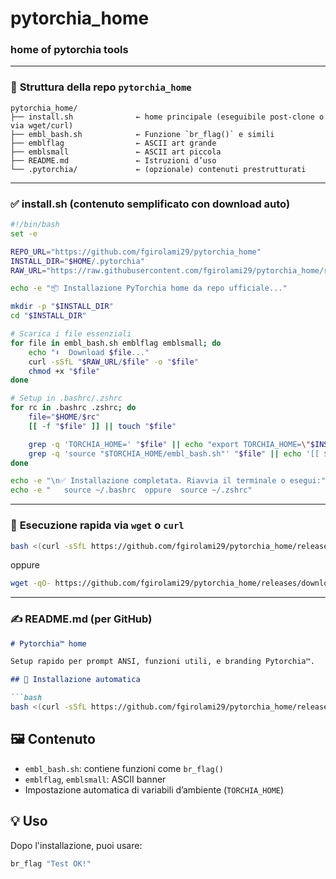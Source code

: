 # pytorchia_home
### home of pytorchia tools

---

### 📁 **Struttura della repo `pytorchia_home`**

```
pytorchia_home/
├── install.sh              ← home principale (eseguibile post-clone o via wget/curl)
├── embl_bash.sh            ← Funzione `br_flag()` e simili
├── emblflag                ← ASCII art grande
├── emblsmall               ← ASCII art piccola
├── README.md               ← Istruzioni d’uso
└── .pytorchia/             ← (opzionale) contenuti prestrutturati
```

---

### ✅ **install.sh** (contenuto semplificato con download auto)

```bash
#!/bin/bash
set -e

REPO_URL="https://github.com/fgirolami29/pytorchia_home"
INSTALL_DIR="$HOME/.pytorchia"
RAW_URL="https://raw.githubusercontent.com/fgirolami29/pytorchia_home/refs/heads/main"

echo -e "📦 Installazione PyTorchia home da repo ufficiale..."

mkdir -p "$INSTALL_DIR"
cd "$INSTALL_DIR"

# Scarica i file essenziali
for file in embl_bash.sh emblflag emblsmall; do
    echo "⬇️  Download $file..."
    curl -sSfL "$RAW_URL/$file" -o "$file"
    chmod +x "$file"
done

# Setup in .bashrc/.zshrc
for rc in .bashrc .zshrc; do
    file="$HOME/$rc"
    [[ -f "$file" ]] || touch "$file"

    grep -q 'TORCHIA_HOME=' "$file" || echo "export TORCHIA_HOME=\"$INSTALL_DIR\"" >> "$file"
    grep -q 'source "$TORCHIA_HOME/embl_bash.sh"' "$file" || echo '[[ $- == *i* ]] && source "$TORCHIA_HOME/embl_bash.sh"' >> "$file"
done

echo -e "\n✅ Installazione completata. Riavvia il terminale o esegui:"
echo -e "   source ~/.bashrc  oppure  source ~/.zshrc"
```

---

### 🚀 **Esecuzione rapida via `wget` o `curl`**

```bash
bash <(curl -sSfL https://github.com/fgirolami29/pytorchia_home/releases/download/v1.0.1/install.sh)
```

oppure

```bash
wget -qO- https://github.com/fgirolami29/pytorchia_home/releases/download/v1.0.1/install.sh | bash
```

---

### ✍️ README.md (per GitHub)

````markdown
# Pytorchia™ home

Setup rapido per prompt ANSI, funzioni utili, e branding Pytorchia™.

## 🧪 Installazione automatica

```bash
bash <(curl -sSfL https://github.com/fgirolami29/pytorchia_home/releases/download/v1.0.1/install.sh)
````

## 🖼 Contenuto

* `embl_bash.sh`: contiene funzioni come `br_flag()`
* `emblflag`, `emblsmall`: ASCII banner
* Impostazione automatica di variabili d’ambiente (`TORCHIA_HOME`)

## 💡 Uso

Dopo l'installazione, puoi usare:

```bash
br_flag "Test OK!"
```
